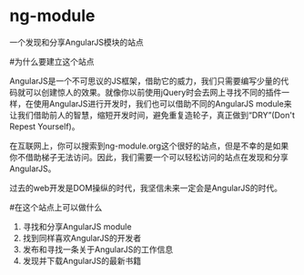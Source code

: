 ng-module
=========

一个发现和分享AngularJS模块的站点

#为什么要建立这个站点  

AngularJS是一个不可思议的JS框架，借助它的威力，我们只需要编写少量的代码就可以创建惊人的效果。就像你以前使用jQuery时会去网上寻找不同的插件一样，在使用AngularJS进行开发时，我们也可以借助不同的AngularJS module来让我们借助前人的智慧，缩短开发时间，避免重复造轮子，真正做到“DRY”(Don't Repest Yourself)。

在互联网上，你可以搜索到ng-module.org这个很好的站点，但是不幸的是如果你不借助梯子无法访问。因此，我们需要一个可以轻松访问的站点在发现和分享AngularJS。  

过去的web开发是DOM操纵的时代，我坚信未来一定会是AngularJS的时代。  


#在这个站点上可以做什么  

1. 寻找和分享AngularJS module  
2. 找到同样喜欢AngularJS的开发者
3. 发布和寻找一条关于AngularJS的工作信息  
4. 发现并下载AngularJS的最新书籍

#
